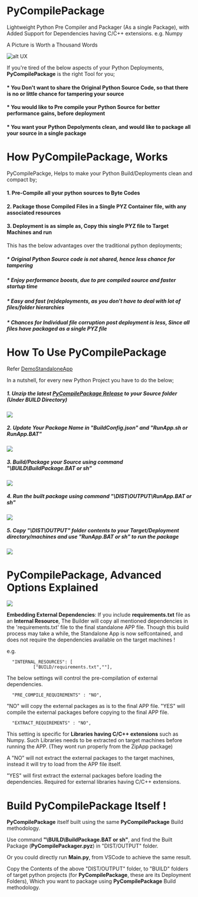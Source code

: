 # PyCompilePackage
Lightweight Python Pre Compiler and Packager (As a single Package),
with Added Support for Dependencies having C/C++ extensions. e.g. Numpy

A Picture is Worth a Thousand Words

![alt UX](https://github.com/avarghesein/PyCompilePackage/blob/main/Docs/DeploymentModels.png)

If you're tired of the below aspects of your Python Deployments, **PyCompilePackage** is the right Tool for you;

#### * You Don't want to share the Original Python Source Code, so that there is no or little chance for tampering your source

#### * You would like to Pre compile your Python Source for better performance gains, before deployment

#### * You want your Python Depolyments clean, and would like to package all your source in a single package

# How PyCompilePackage, Works

PyCompilePackge, Helps to make your Python Build/Deployments clean and compact by;

#### 1. Pre-Compile all your python sources to Byte Codes

#### 2. Package those Compiled Files in a Single PYZ Container file, with any associated resources

#### 3. Deployment is as simple as, Copy this single PYZ file to Target Machines and run

This has the below advantages over the traditional python deployments;

##### * Original Python Source code is not shared, hence less chance for tampering

##### * Enjoy performance boosts, due to pre compiled source and faster startup time

##### * Easy and fast (re)deployments, as you don't have to deal with lot of files/folder hierarchies 

##### * Chances for Individual file corruption post deployment is less, Since all files have packaged as a single PYZ file

# How To Use PyCompilePackage

Refer [DemoStandaloneApp](https://github.com/avarghesein/PyCompilePackage/tree/main/DemoStandaloneApp)

In a nutshell, for every new Python Project you have to do the below;

##### 1. Unzip the latest [PyCompilePackage Release](https://github.com/avarghesein/PyCompilePackage/releases/download/Version9/BUILD.zip) to your Source folder (Under BUILD Directory)

![](https://github.com/avarghesein/PyCompilePackage/blob/main/Docs/BuildTemplateFolder.png)

##### 2. Update Your Package Name in "BuildConfig.json" and "RunApp.sh or RunApp.BAT"

![](https://github.com/avarghesein/PyCompilePackage/blob/main/Docs/UpdatePackageName.png)

##### 3. Build/Package your Source using command "\BUILD\BuildPackage.BAT or sh"

![](https://github.com/avarghesein/PyCompilePackage/blob/main/Docs/BuildPackage.png)

##### 4. Run the built package using command "\DIST\OUTPUT\RunApp.BAT or sh"

![](https://github.com/avarghesein/PyCompilePackage/blob/main/Docs/RunPackage.png)

##### 5. Copy "\DIST\OUTPUT" folder contents to your Target/Deployment directory/machines and use "RunApp.BAT or sh" to run the package

![](https://github.com/avarghesein/PyCompilePackage/blob/main/Docs/DeployPackage.png)

# PyCompilePackage, Advanced Options Explained

![](https://github.com/avarghesein/PyCompilePackage/blob/main/Docs/AdvancedOptions.png)

**Embedding External Dependencies**: 
If you include **requirements.txt** file as an **Internal Resource**, The Builder will copy all mentioned dependencies in the
'requirements.txt' file to the final standalone APP file. Though this build process may take a while, 
the Standalone App is now selfcontained, and does not require the dependencies available on the target machines !

e.g.

      "INTERNAL_RESOURCES": [
              ["BUILD/requirements.txt",""],

The below settings will control the pre-compilation of external dependencies. 

      "PRE_COMPILE_REQUIREMENTS" : "NO",
 
"NO" will copy the external packages as is to the final APP file.
"YES" will compile the external packages before copying to the final APP file.


      "EXTRACT_REQUIREMENTS" : "NO",
 
This setting is specific for **Libraries having C/C++ extensions** such as Numpy.
Such Libraries needs to be extracted on target machines before running the APP. (They wont run properly from the ZipApp package)

A "NO" will not extract the external packages to the target machines, instead it will try to load from the APP file itself.

"YES" will first extract the external packages before loading the dependencies.
Required for external libraries having C/C++ extensions.

# Build PyCompilePackage Itself !

**PyCompilePackage** itself built using the same **PyCompilePackage** Build methodology.

Use command **"\BUILD\BuildPackage.BAT or sh"**, and find the Built Package (**PyCompilePackager.pyz**) in "DIST/OUTPUT" folder. 

Or you could directly run **Main.py**, from VSCode to achieve the same result. 

Copy the Contents of the above "DIST/OUTPUT" folder, to "BUILD" folders of target python projects
(for **PyCompilePackage**, these are its Deployment Folders),
Which you want to package using **PyCompilePackage** Build methodology.

